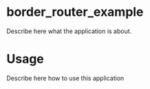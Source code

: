 border_router_example
=====================

Describe here what the application is about.

Usage
=====

Describe here how to use this application
